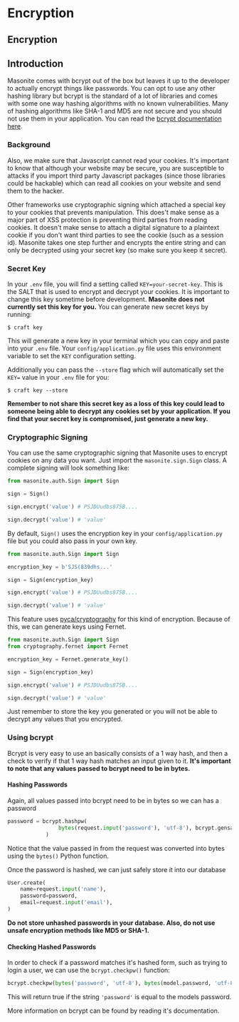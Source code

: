 # Encryption

## Encryption

## Introduction

Masonite comes with bcrypt out of the box but leaves it up to the developer to actually encrypt things like passwords. You can opt to use any other hashing library but bcrypt is the standard of a lot of libraries and comes with some one way hashing algorithms with no known vulnerabilities. Many of hashing algorithms like SHA-1 and MD5 are not secure and you should not use them in your application. You can read the [bcrypt documentation here](https://github.com/pyca/bcrypt).

### Background

Also, we make sure that Javascript cannot read your cookies. It's important to know that although your website may be secure, you are susceptible to attacks if you import third party Javascript packages \(since those libraries could be hackable\) which can read all cookies on your website and send them to the hacker.

Other frameworks use cryptographic signing which attached a special key to your cookies that prevents manipulation. This does't make sense as a major part of XSS protection is preventing third parties from reading cookies. It doesn't make sense to attach a digital signature to a plaintext cookie if you don't want third parties to see the cookie \(such as a session id\). Masonite takes one step further and encrypts the entire string and can only be decrypted using your secret key \(so make sure you keep it secret\).

### Secret Key

In your `.env` file, you will find a setting called `KEY=your-secret-key`. This is the SALT that is used to encrypt and decrypt your cookies. It is important to change this key sometime before development. **Masonite does not currently set this key for you.** You can generate new secret keys by running:

```text
$ craft key
```

This will generate a new key in your terminal which you can copy and paste into your `.env` file. Your `config/application.py` file uses this environment variable to set the `KEY` configuration setting.

Additionally you can pass the `--store` flag which will automatically set the `KEY=` value in your `.env` file for you:

```text
$ craft key --store
```

**Remember to not share this secret key as a loss of this key could lead to someone being able to decrypt any cookies set by your application. If you find that your secret key is compromised, just generate a new key.**

### Cryptographic Signing

You can use the same cryptographic signing that Masonite uses to encrypt cookies on any data you want. Just import the `masonite.sign.Sign` class. A complete signing will look something like:

```python
from masonite.auth.Sign import Sign

sign = Sign()

sign.encrypt('value') # PSJDUudbs87SB....

sign.decrypt('value') # 'value'
```

By default, `Sign()` uses the encryption key in your `config/application.py` file but you could also pass in your own key.

```python
from masonite.auth.Sign import Sign

encryption_key = b'SJS(839dhs...'

sign = Sign(encryption_key)

sign.encrypt('value') # PSJDUudbs87SB....

sign.decrypt('value') # 'value'
```

This feature uses [pyca/cryptography](https://cryptography.io/en/latest/) for this kind of encryption. Because of this, we can generate keys using Fernet.

```python
from masonite.auth.Sign import Sign
from cryptography.fernet import Fernet

encryption_key = Fernet.generate_key()

sign = Sign(encryption_key)

sign.encrypt('value') # PSJDUudbs87SB....

sign.decrypt('value') # 'value'
```

Just remember to store the key you generated or you will not be able to decrypt any values that you encrypted.

### Using bcrypt

Bcrypt is very easy to use an basically consists of a 1 way hash, and then a check to verify if that 1 way hash matches an input given to it. **It's important to note that any values passed to bcrypt need to be in bytes.**

#### Hashing Passwords

Again, all values passed into bcrypt need to be in bytes so we can has a password

```python
password = bcrypt.hashpw(
                bytes(request.input('password'), 'utf-8'), bcrypt.gensalt()
            )
```

Notice that the value passed in from the request was converted into bytes using the `bytes()` Python function.

Once the password is hashed, we can just safely store it into our database

```python
User.create(
    name=request.input('name'),
    password=password,
    email=request.input('email'),
)
```

**Do not store unhashed passwords in your database. Also, do not use unsafe encryption methods like MD5 or SHA-1.** 

#### Checking Hashed Passwords

In order to check if a password matches it's hashed form, such as trying to login a user, we can use the `bcrypt.checkpw()` function:

```python
bcrypt.checkpw(bytes('password', 'utf-8'), bytes(model.password, 'utf-8'))
```

This will return true if the string `'password'` is equal to the models password.

More information on bcrypt can be found by reading it's documentation.

